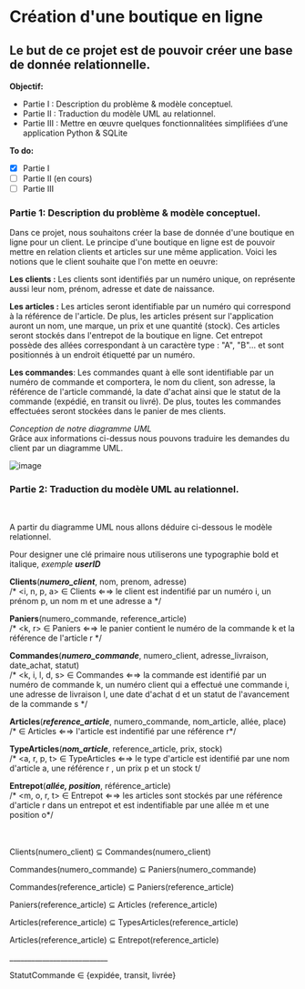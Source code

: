 # Création d'une boutique en ligne
## Le but de ce projet est de pouvoir créer une base de donnée relationnelle.


**Objectif:**
  - Partie I : Description du problème & modèle conceptuel.
  - Partie II : Traduction du modèle UML au relationnel.
  - Partie III : Mettre en œuvre quelques fonctionnalitées simplifiées d’une application Python & SQLite

**To do:**

  - [x] Partie I
  - [ ] Partie II (en cours)
  - [ ] Partie III

### Partie 1: Description du problème & modèle conceptuel.

Dans ce projet, nous souhaitons créer la base de donnée d'une boutique en ligne pour un client.
Le principe d'une boutique en ligne est de pouvoir mettre en relation clients et articles sur une même application.
Voici les notions que le client souhaite que l'on mette en oeuvre:


**Les clients :** Les clients sont identifiés par un numéro unique, on représente aussi leur nom, prénom, adresse et date de naissance.

**Les articles :** Les articles seront identifiable par un numéro qui correspond à la référence de l'article. De plus, les articles présent sur l'application auront un nom, une marque, un prix et une quantité (stock). Ces articles seront stockés dans l'entrepot de la boutique en ligne. Cet entrepot possède des allées correspondant à un caractère type : "A", "B"... et sont positionnés à un endroit étiquetté par un numéro.

**Les commandes**: Les commandes quant à elle sont identifiable par un numéro de commande et comportera, le nom du client, son adresse, la référence de l'article commandé, la date d'achat ainsi que le statut de la commande (expédié, en transit ou livré). De plus, toutes les commandes effectuées seront stockées dans le panier de mes clients.


*Conception de notre diagramme UML* <br/>
Grâce aux informations ci-dessus nous pouvons traduire les demandes du client par un diagramme UML.

![image](https://user-images.githubusercontent.com/58702474/114567414-84e98280-9c73-11eb-9a8f-0fa61a85c824.png)


### Partie 2: Traduction du modèle UML au relationnel. <br/>
<br/>

A partir du diagramme UML nous allons déduire ci-dessous le modèle relationnel.<br/>

Pour designer une clé primaire nous utiliserons une typographie bold et italique, _exemple_ **_userID_** <br/>

**Clients**(**_numero_client_**, nom, prenom, adresse) <br/>
/* <i, n, p, a> ∈ Clients ⇐⇒ le client est indentifié par un numéro i, un prénom p, un nom m et une adresse a */<br/>

**Paniers**(numero_commande, reference_article) <br/>
/* <k, r> ∈ Paniers ⇐⇒ le panier contient le numéro de la commande k et la référence de l'article r */<br/>

**Commandes**(**_numero_commande_**, numero_client, adresse_livraison, date_achat, statut) <br/>
/* <k, i, l, d, s> ∈ Commandes ⇐⇒ la commande est identifié par un numéro de commande k, un numéro client qui a effectué une commande i, une adresse de livraison l, une date d'achat d et un statut de l'avancement de la commande s */<br/>

**Articles**(**_reference_article_**, numero_commande, nom_article, allée, place) <br/>
/* <r> ∈ Articles ⇐⇒ l'article est indentifié par une référence r*/<br/>
  
**TypeArticles**(**_nom_article_**, reference_article, prix, stock) <br/>
/* <a, r, p, t> ∈ TypeArticles ⇐⇒ le type d'article est identifié par une nom d'article a, une référence r , un prix p et un stock t/<br/>
  
**Entrepot**(**_allée, position_**, référence_article) <br/>
  /* <m, o, r, t> ∈ Entrepot ⇐⇒ les articles sont stockés par une référence d'article r dans un entrepot et est indentifiable par une allée m et une position o*/<br/>
<br/>
<br/>

Clients(numero_client) ⊆  Commandes(numero_client) <br/>

Commandes(numero_commande) ⊆ Paniers(numero_commande) <br/>

Commandes(reference_article) ⊆  Paniers(reference_article) <br/>

Paniers(reference_article) ⊆  Articles (reference_article) <br/>

Articles(reference_article) ⊆  TypesArticles(reference_article) <br/>

Articles(reference_article) ⊆ Entrepot(reference_article) <br/>

___________________________ <br/>

StatutCommande ∈ {expidée, transit, livrée}
